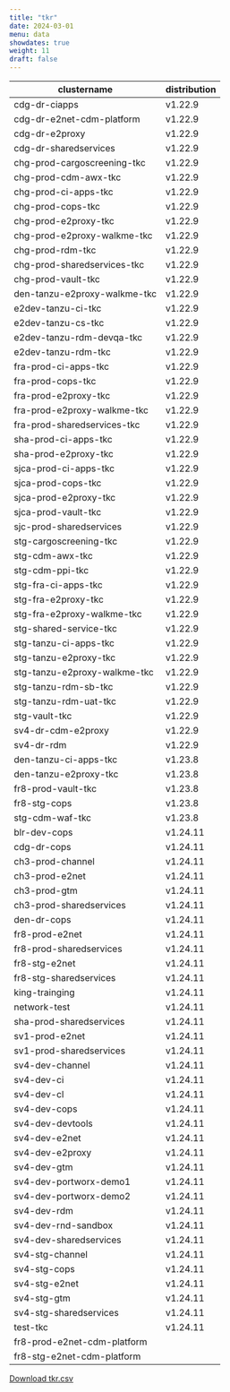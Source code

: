 ```yaml
---
title: "tkr"
date: 2024-03-01
menu: data
showdates: true
weight: 11
draft: false
---
```

<!--more-->
| clustername                  | distribution |
| ---------------------------- | ------------ |
| cdg-dr-ciapps                | v1.22.9      |
| cdg-dr-e2net-cdm-platform    | v1.22.9      |
| cdg-dr-e2proxy               | v1.22.9      |
| cdg-dr-sharedservices        | v1.22.9      |
| chg-prod-cargoscreening-tkc  | v1.22.9      |
| chg-prod-cdm-awx-tkc         | v1.22.9      |
| chg-prod-ci-apps-tkc         | v1.22.9      |
| chg-prod-cops-tkc            | v1.22.9      |
| chg-prod-e2proxy-tkc         | v1.22.9      |
| chg-prod-e2proxy-walkme-tkc  | v1.22.9      |
| chg-prod-rdm-tkc             | v1.22.9      |
| chg-prod-sharedservices-tkc  | v1.22.9      |
| chg-prod-vault-tkc           | v1.22.9      |
| den-tanzu-e2proxy-walkme-tkc | v1.22.9      |
| e2dev-tanzu-ci-tkc           | v1.22.9      |
| e2dev-tanzu-cs-tkc           | v1.22.9      |
| e2dev-tanzu-rdm-devqa-tkc    | v1.22.9      |
| e2dev-tanzu-rdm-tkc          | v1.22.9      |
| fra-prod-ci-apps-tkc         | v1.22.9      |
| fra-prod-cops-tkc            | v1.22.9      |
| fra-prod-e2proxy-tkc         | v1.22.9      |
| fra-prod-e2proxy-walkme-tkc  | v1.22.9      |
| fra-prod-sharedservices-tkc  | v1.22.9      |
| sha-prod-ci-apps-tkc         | v1.22.9      |
| sha-prod-e2proxy-tkc         | v1.22.9      |
| sjca-prod-ci-apps-tkc        | v1.22.9      |
| sjca-prod-cops-tkc           | v1.22.9      |
| sjca-prod-e2proxy-tkc        | v1.22.9      |
| sjca-prod-vault-tkc          | v1.22.9      |
| sjc-prod-sharedservices      | v1.22.9      |
| stg-cargoscreening-tkc       | v1.22.9      |
| stg-cdm-awx-tkc              | v1.22.9      |
| stg-cdm-ppi-tkc              | v1.22.9      |
| stg-fra-ci-apps-tkc          | v1.22.9      |
| stg-fra-e2proxy-tkc          | v1.22.9      |
| stg-fra-e2proxy-walkme-tkc   | v1.22.9      |
| stg-shared-service-tkc       | v1.22.9      |
| stg-tanzu-ci-apps-tkc        | v1.22.9      |
| stg-tanzu-e2proxy-tkc        | v1.22.9      |
| stg-tanzu-e2proxy-walkme-tkc | v1.22.9      |
| stg-tanzu-rdm-sb-tkc         | v1.22.9      |
| stg-tanzu-rdm-uat-tkc        | v1.22.9      |
| stg-vault-tkc                | v1.22.9      |
| sv4-dr-cdm-e2proxy           | v1.22.9      |
| sv4-dr-rdm                   | v1.22.9      |
| den-tanzu-ci-apps-tkc        | v1.23.8      |
| den-tanzu-e2proxy-tkc        | v1.23.8      |
| fr8-prod-vault-tkc           | v1.23.8      |
| fr8-stg-cops                 | v1.23.8      |
| stg-cdm-waf-tkc              | v1.23.8      |
| blr-dev-cops                 | v1.24.11     |
| cdg-dr-cops                  | v1.24.11     |
| ch3-prod-channel             | v1.24.11     |
| ch3-prod-e2net               | v1.24.11     |
| ch3-prod-gtm                 | v1.24.11     |
| ch3-prod-sharedservices      | v1.24.11     |
| den-dr-cops                  | v1.24.11     |
| fr8-prod-e2net               | v1.24.11     |
| fr8-prod-sharedservices      | v1.24.11     |
| fr8-stg-e2net                | v1.24.11     |
| fr8-stg-sharedservices       | v1.24.11     |
| king-trainging               | v1.24.11     |
| network-test                 | v1.24.11     |
| sha-prod-sharedservices      | v1.24.11     |
| sv1-prod-e2net               | v1.24.11     |
| sv1-prod-sharedservices      | v1.24.11     |
| sv4-dev-channel              | v1.24.11     |
| sv4-dev-ci                   | v1.24.11     |
| sv4-dev-cl                   | v1.24.11     |
| sv4-dev-cops                 | v1.24.11     |
| sv4-dev-devtools             | v1.24.11     |
| sv4-dev-e2net                | v1.24.11     |
| sv4-dev-e2proxy              | v1.24.11     |
| sv4-dev-gtm                  | v1.24.11     |
| sv4-dev-portworx-demo1       | v1.24.11     |
| sv4-dev-portworx-demo2       | v1.24.11     |
| sv4-dev-rdm                  | v1.24.11     |
| sv4-dev-rnd-sandbox          | v1.24.11     |
| sv4-dev-sharedservices       | v1.24.11     |
| sv4-stg-channel              | v1.24.11     |
| sv4-stg-cops                 | v1.24.11     |
| sv4-stg-e2net                | v1.24.11     |
| sv4-stg-gtm                  | v1.24.11     |
| sv4-stg-sharedservices       | v1.24.11     |
| test-tkc                     | v1.24.11     |
| fr8-prod-e2net-cdm-platform  |              |
| fr8-stg-e2net-cdm-platform   |              |
[Download tkr.csv](/csv/tkr.csv)
